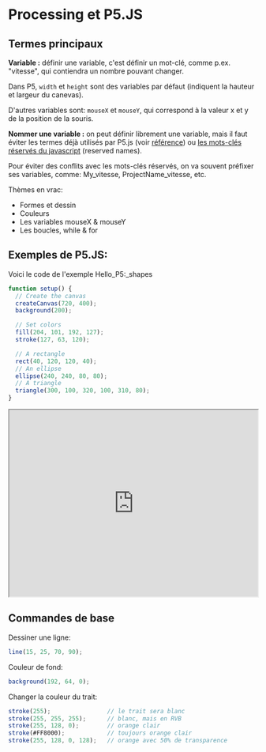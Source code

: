 # Processing et P5.JS

## Termes principaux

**Variable :** définir une variable, c'est définir un mot-clé, comme p.ex. "vitesse", qui contiendra un nombre pouvant changer.

Dans P5, `width` et `height` sont des variables par défaut (indiquent la hauteur et largeur du canevas).

D'autres variables sont: `mouseX` et `mouseY`, qui correspond à la valeur x et y de la position de la souris.

**Nommer une variable :** on peut définir librement une variable, mais il faut éviter les termes déjà utilisés par P5.js (voir [référence](https://p5js.org/reference/)) ou [les mots-clés réservés du javascript](https://developer.mozilla.org/fr/docs/Web/JavaScript/Reference/Lexical_grammar#mots-cl%C3%A9s) (reserved names).

Pour éviter des conflits avec les mots-clés réservés, on va souvent préfixer ses variables, comme: My_vitesse, ProjectName_vitesse, etc.



Thèmes en vrac:

- Formes et dessin
- Couleurs
- Les variables mouseX & mouseY
- Les boucles, while & for

## Exemples de P5.JS:

Voici le code de l'exemple Hello_P5:_shapes

```javascript
function setup() {
  // Create the canvas
  createCanvas(720, 400);
  background(200);

  // Set colors
  fill(204, 101, 192, 127);
  stroke(127, 63, 120);

  // A rectangle
  rect(40, 120, 120, 40);
  // An ellipse
  ellipse(240, 240, 80, 80);
  // A triangle
  triangle(300, 100, 320, 100, 310, 80);
}
```

<iframe width="100%" style="aspect-ratio: 4/3" src="https://editor.p5js.org/p5/full/hhu8mAXJpQ7"></iframe>

## Commandes de base

Dessiner une ligne:

```javascript
line(15, 25, 70, 90);
```

Couleur de fond:

```javascript
background(192, 64, 0);
```

Changer la couleur du trait:

```javascript
stroke(255);                // le trait sera blanc
stroke(255, 255, 255);      // blanc, mais en RVB
stroke(255, 128, 0);        // orange clair
stroke(#FF8000);            // toujours orange clair
stroke(255, 128, 0, 128);   // orange avec 50% de transparence
```
